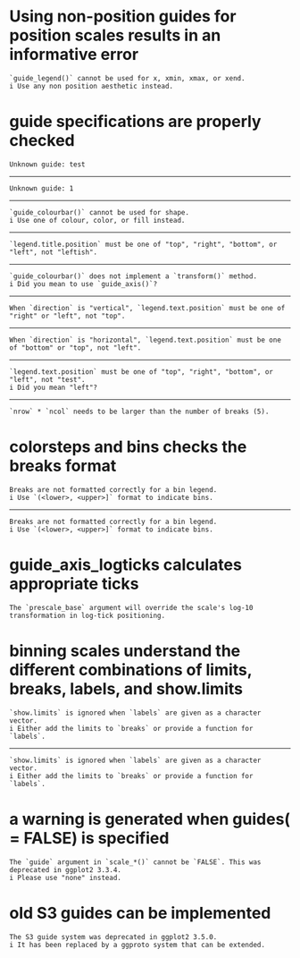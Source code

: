 # Using non-position guides for position scales results in an informative error

    `guide_legend()` cannot be used for x, xmin, xmax, or xend.
    i Use any non position aesthetic instead.

# guide specifications are properly checked

    Unknown guide: test

---

    Unknown guide: 1

---

    `guide_colourbar()` cannot be used for shape.
    i Use one of colour, color, or fill instead.

---

    `legend.title.position` must be one of "top", "right", "bottom", or "left", not "leftish".

---

    `guide_colourbar()` does not implement a `transform()` method.
    i Did you mean to use `guide_axis()`?

---

    When `direction` is "vertical", `legend.text.position` must be one of "right" or "left", not "top".

---

    When `direction` is "horizontal", `legend.text.position` must be one of "bottom" or "top", not "left".

---

    `legend.text.position` must be one of "top", "right", "bottom", or "left", not "test".
    i Did you mean "left"?

---

    `nrow` * `ncol` needs to be larger than the number of breaks (5).

# colorsteps and bins checks the breaks format

    Breaks are not formatted correctly for a bin legend.
    i Use `(<lower>, <upper>]` format to indicate bins.

---

    Breaks are not formatted correctly for a bin legend.
    i Use `(<lower>, <upper>]` format to indicate bins.

# guide_axis_logticks calculates appropriate ticks

    The `prescale_base` argument will override the scale's log-10 transformation in log-tick positioning.

# binning scales understand the different combinations of limits, breaks, labels, and show.limits

    `show.limits` is ignored when `labels` are given as a character vector.
    i Either add the limits to `breaks` or provide a function for `labels`.

---

    `show.limits` is ignored when `labels` are given as a character vector.
    i Either add the limits to `breaks` or provide a function for `labels`.

# a warning is generated when guides(<scale> = FALSE) is specified

    The `guide` argument in `scale_*()` cannot be `FALSE`. This was deprecated in ggplot2 3.3.4.
    i Please use "none" instead.

# old S3 guides can be implemented

    The S3 guide system was deprecated in ggplot2 3.5.0.
    i It has been replaced by a ggproto system that can be extended.

